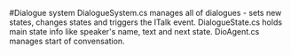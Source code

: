 #Dialogue system
DialogueSystem.cs manages all of dialogues - sets new states, changes states and triggers the ITalk event.
DialogueState.cs holds main state info like speaker's name, text and next state.
DioAgent.cs manages start of convensation.
